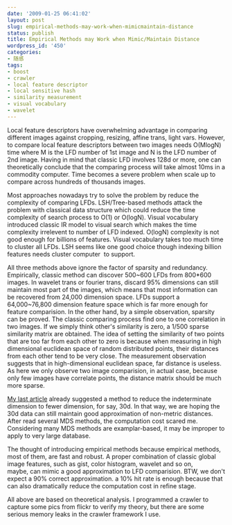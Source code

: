 ```yaml
---
date: '2009-01-25 06:41:02'
layout: post
slug: empirical-methods-may-work-when-mimicmaintain-distance
status: publish
title: Empirical Methods may Work when Mimic/Maintain Distance
wordpress_id: '450'
categories:
- 随感
tags:
- boost
- crawler
- local feature descriptor
- local sensitive hash
- similarity measurement
- visual vocabulary
- wavelet
---
```


Local feature descriptors have overwhelming advantage in comparing different images against cropping, resizing, affine trans, light vars. However, to compare local feature descriptors between two images needs O(MlogN) time where M is the LFD number of 1st image and N is the LFD number of 2nd image. Having in mind that classic LFD involves 128d or more, one can theoretically conclude that the comparing process will take almost 10ms in a commodity computer. Time becomes a severe problem when scale up to compare across hundreds of thousands images.

Most approaches nowadays try to solve the problem by reduce the complexity of comparing LFDs. LSH/Tree-based methods attack the problem with classical data structure which could reduce the time complexity of search process to O(1) or O(logN). Visual vocabulary introduced classic IR model to visual search which makes the time complexity irrelevent to number of LFD indexed. O(logN) complexity is not good enough for billions of features. Visual vocabulary takes too much time to cluster all LFDs. LSH seems like one good choice though indexing billion features needs cluster computer  to support.

All three methods above ignore the factor of sparsity and redundancy. Empirically, classic method can discover 500~600 LFDs from 800*600 images. In wavelet trans or fourier trans, discard 95% dimensions can still maintain most part of the images, which means that most information can be recovered from 24,000 dimension space. LFDs support a 64,000~76,800 dimension feature space which is far more enough for feature comparision. In the other hand, by a simple observation, sparsity can be proved. The classic comparing process find one to one correlation in two images. If we simply think other's similarity is zero, a 1/500 sparse similarity matrix are obtained. The idea of setting the similarity of two points that are too far from each other to zero is because when measuring in high dimensional euclidean space of random distributed points, their distances from each other tend to be very close. The measurement observation suggests that in high-dimensional euclidean space, far distance is useless. As here we only observe two image comparision, in actual case, because only few images have correlate points, the distance matrix should be much more sparse.

[My last article](http://jsms.me/?p=436) already suggested a method to reduce the indeterminate dimension to fewer dimension, for say, 30d. In that way, we are hoping the 30d data can still maintain good approximation of non-metric distances. After read several MDS methods, the computation cost scared me. Considering many MDS methods are examplar-based, it may be improper to apply to very large database.

The thought of introducing empirical methods because empirical methods, most of them, are fast and robust. A proper combination of classic global image features, such as gist, color histogram, wavelet and so on, maybe, can mimic a good approximation to LFD comparision. BTW, we don't expect a 90% correct approximation. a 10% hit rate is enough because that can also dramatically reduce the computation cost in refine stage.

All above are based on theoretical analysis. I programmed a crawler to capture some pics from flickr to verify my theory, but there are some serious memory leaks in the crawler framework I use.
